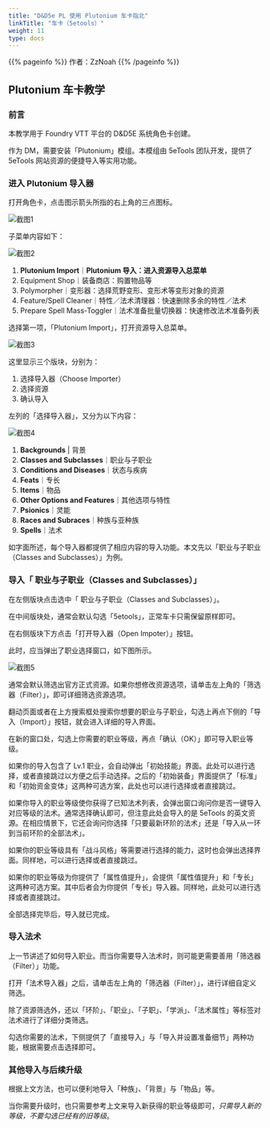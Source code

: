 ```yaml
---
title: "D&D5e PL 使用 Plutonium 车卡指北"
linkTitle: "车卡（5etools）"
weight: 11
type: docs
---
```


{{% pageinfo %}}
作者：ZzNoah
{{% /pageinfo %}}

## Plutonium 车卡教学

### 前言

本教学用于 Foundry VTT 平台的 D&D5E 系统角色卡创建。

作为 DM，需要安装「Plutonium」模组。本模组由 5eTools 团队开发，提供了 5eTools 网站资源的便捷导入等实用功能。

### 进入 Plutonium 导入器

打开角色卡，点击图示箭头所指的右上角的三点图标。

![截图1](/images/tutorial/pl/plutonium-1.png)


子菜单内容如下：

![截图2](/images/tutorial/pl/plutonium-2.png)

1. **Plutonium Import**｜**Plutonium 导入：进入资源导入总菜单**
2. Equipment Shop｜装备商店：购置物品等
3. Polymorpher｜变形器：选择荒野变形、变形术等变形对象的资源
4. Feature/Spell Cleaner｜特性／法术清理器：快速删除多余的特性／法术
5. Prepare Spell Mass-Toggler｜法术准备批量切换器：快速修改法术准备列表

选择第一项，「Plutonium Import」，打开资源导入总菜单。

![截图3](/images/tutorial/pl/plutonium-3.png)

这里显示三个版块，分别为：

1. 选择导入器（Choose Importer）
2. 选择资源
3. 确认导入

左列的「选择导入器」，又分为以下内容：

![截图4](/images/tutorial/pl/plutonium-4.png)

1. **Backgrounds** | 背景
2. **Classes and Subclasses**｜职业与子职业
3. **Conditions and Diseases**｜状态与疾病
4. **Feats**｜专长
5. **Items**｜物品
6. **Other Options and Features**｜其他选项与特性
7. **Psionics**｜灵能
8. **Races and Subraces**｜种族与亚种族
9. **Spells**｜法术

如字面所述，每个导入器都提供了相应内容的导入功能。本文先以「职业与子职业（Classes and Subclasses）」为例。

### 导入「 职业与子职业（Classes and Subclasses）」

在左侧版块点击选中「 职业与子职业（Classes and Subclasses）」。

在中间版块处，通常会默认勾选「5etools」，正常车卡只需保留原样即可。

在右侧版块下方点击「打开导入器（Open Impoter）」按钮。

此时，应当弹出了职业选择窗口，如下图所示。

![截图5](/images/tutorial/pl/plutonium-5.png)

通常会默认筛选出官方正式资源。如果你想修改资源选项，请单击左上角的「筛选器（Filter）」，即可详细筛选资源选项。

翻动页面或者在上方搜索框处搜索你想要的职业与子职业，勾选上再点下侧的「导入（Import）」按钮，就会进入详细的导入界面。

在新的窗口处，勾选上你需要的职业等级，再点「确认（OK）」即可导入职业等级。

如果你的导入包含了 Lv.1 职业，会自动弹出「初始技能」界面。此处可以进行选择，或者直接跳过以方便之后手动选择。之后的「初始装备」界面提供了「标准」和「初始资金变体」这两种可选方案，此处也可以进行选择或者直接跳过。

如果你导入的职业等级使你获得了已知法术列表，会弹出窗口询问你是否一键导入对应等级的法术。通常选择确认即可，但注意此处会导入的是 5eTools 的英文资源。在相应情景下，它还会询问你选择「只要最新环阶的法术」还是「导入从一环到当前环阶的全部法术」。

如果你的职业等级具有「战斗风格」等需要进行选择的能力，这时也会弹出选择界面。同样地，可以进行选择或者直接跳过。

如果你的职业等级为你提供了「属性值提升」，会提供「属性值提升」和「专长」这两种可选方案。其中后者会为你提供「专长」导入器。同样地，此处可以进行选择或者直接跳过。

全部选择完毕后，导入就已完成。

### 导入法术

上一节讲述了如何导入职业。而当你需要导入法术时，则可能更需要善用「筛选器（Filter）」功能。

打开「法术导入器」之后，请单击左上角的「筛选器（Filter）」，进行详细自定义筛选。

除了资源筛选外，还以「环阶」、「职业」、「子职」、「学派」、「法术属性」等标签对法术进行了详细分类筛选。

勾选你需要的法术，下侧提供了「直接导入」与「导入并设置准备细节」两种功能，根据需要点击选择即可。

### 其他导入与后续升级

根据上文方法，也可以便利地导入「种族」、「背景」与「物品」等。

当你需要升级时，也只需要参考上文来导入新获得的职业等级即可，*只需导入新的等级，不要勾选已经有的旧等级*。
